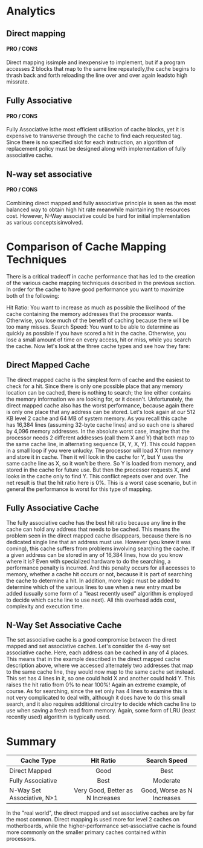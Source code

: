 # Analytics


## Direct mapping
#### PRO / CONS
Direct mapping issimple and inexpensive to implement, but if a program accesses 2 blocks that map to the same line
repeatedly,the cache begins to thrash back and forth reloading the line over and over again leadsto high missrate.

## Fully Associative
#### PRO / CONS
Fully Associative isthe most efficient utilisation of cache blocks, yet it is expensive to transverse through the cache to
find each requested tag. Since there is no specified slot for each instruction, an algorithm of replacement policy must
be designed along with implementation of fully associative cache.

## N-way set associative
#### PRO / CONS
Combining direct mapped and fully associative principle is seen as the most balanced way to obtain high hit rate
meanwhile maintaining the resources cost. However, N-Way associative could be hard for initial implementation as
various conceptsisinvolved.

# Comparison of Cache Mapping Techniques
There is a critical tradeoff in cache performance that has led to the creation of the various cache mapping techniques described in the previous section. In order for the cache to have good performance you want to maximize both of the following:

Hit Ratio: You want to increase as much as possible the likelihood of the cache containing the memory addresses that the processor wants. Otherwise, you lose much of the benefit of caching because there will be too many misses.
Search Speed: You want to be able to determine as quickly as possible if you have scored a hit in the cache. Otherwise, you lose a small amount of time on every access, hit or miss, while you search the cache.
Now let's look at the three cache types and see how they fare:

## Direct Mapped Cache
The direct mapped cache is the simplest form of cache and the easiest to check for a hit. Since there is only one possible place that any memory location can be cached, there is nothing to search; the line either contains the memory information we are looking for, or it doesn't.
Unfortunately, the direct mapped cache also has the worst performance, because again there is only one place that any address can be stored. Let's look again at our 512 KB level 2 cache and 64 MB of system memory. As you recall this cache has 16,384 lines (assuming 32-byte cache lines) and so each one is shared by 4,096 memory addresses. In the absolute worst case, imagine that the processor needs 2 different addresses (call them X and Y) that both map to the same cache line, in alternating sequence (X, Y, X, Y). This could happen in a small loop if you were unlucky. The processor will load X from memory and store it in cache. Then it will look in the cache for Y, but Y uses the same cache line as X, so it won't be there. So Y is loaded from memory, and stored in the cache for future use. But then the processor requests X, and looks in the cache only to find Y. This conflict repeats over and over. The net result is that the hit ratio here is 0%. This is a worst case scenario, but in general the performance is worst for this type of mapping.
## Fully Associative Cache 
The fully associative cache has the best hit ratio because any line in the cache can hold any address that needs to be cached. This means the problem seen in the direct mapped cache disappears, because there is no dedicated single line that an address must use.
However (you knew it was coming), this cache suffers from problems involving searching the cache. If a given address can be stored in any of 16,384 lines, how do you know where it is? Even with specialized hardware to do the searching, a performance penalty is incurred. And this penalty occurs for all accesses to memory, whether a cache hit occurs or not, because it is part of searching the cache to determine a hit. In addition, more logic must be added to determine which of the various lines to use when a new entry must be added (usually some form of a "least recently used" algorithm is employed to decide which cache line to use next). All this overhead adds cost, complexity and execution time.
## N-Way Set Associative Cache
The set associative cache is a good compromise between the direct mapped and set associative caches. Let's consider the 4-way set associative cache. Here, each address can be cached in any of 4 places. This means that in the example described in the direct mapped cache description above, where we accessed alternately two addresses that map to the same cache line, they would now map to the same cache set instead. This set has 4 lines in it, so one could hold X and another could hold Y. This raises the hit ratio from 0% to near 100%! Again an extreme example, of course. As for searching, since the set only has 4 lines to examine this is not very complicated to deal with, although it does have to do this small search, and it also requires additional circuitry to decide which cache line to use when saving a fresh read from memory. Again, some form of LRU (least recently used) algorithm is typically used.
# Summary
| Cache Type                 | Hit Ratio     | Search Speed  |
| -------------------------- |:-------------:| :-------------:|
| Direct Mapped              | Good          | Best         |
| Fully Associative          | Best          |   Moderate         |
| N-Way Set Associative, N>1 | Very Good, Better as N Increases      |    Good, Worse as N Increases         |

In the "real world", the direct mapped and set associative caches are by far the most common. Direct mapping is used more for level 2 caches on motherboards, while the higher-performance set-associative cache is found more commonly on the smaller primary caches contained within processors.
